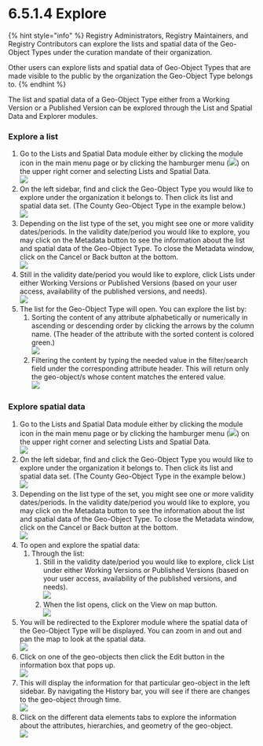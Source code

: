 # 6.5.1.4 Explore

{% hint style="info" %}
Registry Administrators, Registry Maintainers, and Registry Contributors can explore the lists and spatial data of the Geo-Object Types under the curation mandate of their organization.

Other users can explore lists and spatial data of Geo-Object Types that are made visible to the public by the organization the Geo-Object Type belongs to.
{% endhint %}

The list and spatial data of a Geo-Object Type either from a Working Version or a Published Version can be explored through the List and Spatial Data and Explorer modules.

### **Explore a list**

1. Go to the Lists and Spatial Data module either by clicking the module icon in the main menu page or by clicking the hamburger menu (![](https://lh3.googleusercontent.com/4ieAODNcwrlKZ6iUiZnYlbLGZmQJiEse\_Z8mls7B1vwiKHOfldO3TWH3smxfa1IJQb\_BhxM7c6iTe--Wm0sPvlovt4jp-DaoMkTqq5MNslg-imIrXqyoa3A3Fnq-Ct\_7AAaQzW-xMCIbev1kGSUU8xN5v8iFIayG4z8c4H78mU80Ms6J\_4PBB1ghQw)) on the upper right corner and selecting Lists and Spatial Data.\
   ![](<../../../../../.gitbook/assets/image (19) (1) (1).png>)
2. On the left sidebar, find and click the Geo-Object Type you would like to explore under the organization it belongs to. Then click its list and spatial data set. (The County Geo-Object Type in the example below.)\
   ![](<../../../../../.gitbook/assets/image (3) (1) (3).png>)
3. Depending on the list type of the set, you might see one or more validity dates/periods. In the validity date/period you would like to explore, you may click on the Metadata button to see the information about the list and spatial data of the Geo-Object Type. To close the Metadata window, click on the Cancel or Back button at the bottom.\
   ![](<../../../../../.gitbook/assets/image (19) (2).png>)
4. Still in the validity date/period you would like to explore, click Lists under either Working Versions or Published Versions (based on your user access, availability of the published versions, and needs).\
   ![](<../../../../../.gitbook/assets/image (15) (3).png>)
5. The list for the Geo-Object Type will open. You can explore the list by:&#x20;
   1. Sorting the content of any attribute alphabetically or numerically in ascending or descending order by clicking the arrows by the column name. (The header of the attribute with the sorted content is colored green.)\
      ![](<../../../../../.gitbook/assets/image (14) (1).png>)
   2. Filtering the content by typing the needed value in the filter/search field under the corresponding attribute header. This will return only the geo-object/s whose content matches the entered value.\
      ![](<../../../../../.gitbook/assets/image (2) (4).png>)

### Explore spatial data

1. Go to the Lists and Spatial Data module either by clicking the module icon in the main menu page or by clicking the hamburger menu (![](https://lh3.googleusercontent.com/4ieAODNcwrlKZ6iUiZnYlbLGZmQJiEse\_Z8mls7B1vwiKHOfldO3TWH3smxfa1IJQb\_BhxM7c6iTe--Wm0sPvlovt4jp-DaoMkTqq5MNslg-imIrXqyoa3A3Fnq-Ct\_7AAaQzW-xMCIbev1kGSUU8xN5v8iFIayG4z8c4H78mU80Ms6J\_4PBB1ghQw)) on the upper right corner and selecting Lists and Spatial Data.\
   ![](<../../../../../.gitbook/assets/image (19) (1) (1).png>)
2. On the left sidebar, find and click the Geo-Object Type you would like to explore under the organization it belongs to. Then click its list and spatial data set. (The County Geo-Object Type in the example below.)\
   ![](<../../../../../.gitbook/assets/image (28).png>)
3. Depending on the list type of the set, you might see one or more validity dates/periods. In the validity date/period you would like to explore, you may click on the Metadata button to see the information about the list and spatial data of the Geo-Object Type. To close the Metadata window, click on the Cancel or Back button at the bottom.\
   ![](<../../../../../.gitbook/assets/image (17) (3).png>)
4. To open and explore the spatial data:&#x20;
   1. Through the list:
      1. Still in the validity date/period you would like to explore, click List under either Working Versions or Published Versions (based on your user access, availability of the published versions, and needs).\
         ![](<../../../../../.gitbook/assets/image (8) (3).png>)
      2. When the list opens, click on the View on map button.\
         ![](<../../../../../.gitbook/assets/image (6) (1) (1).png>)
5. You will be redirected to the Explorer module where the spatial data of the Geo-Object Type will be displayed. You can zoom in and out and pan the map to look at the spatial data.\
   ![](https://lh6.googleusercontent.com/W4YOlDp6OyYBMm1C0XcPBF8tR4MGw7mB8GjAPIMdcHVaF9EjXFdJfiG\_sup19EA1icu20ce4NiHAF9RB72xFDky7d5C5u1TlZYiJanXDIt1gw1mWGpvRhCdjEmc1qPpjZ6WfgYZi-R6HArukyAPtNqPJL\_nTWQJ5X7L8iABjHjCStVt3Od3G-WhLBQ)
6. Click on one of the geo-objects then click the Edit button in the information box that pops up.\
   ![](<../../../../../.gitbook/assets/image (18) (3).png>)
7. This will display the information for that particular geo-object in the left sidebar. By navigating the History bar, you will see if there are changes to the geo-object through time.\
   ![](<../../../../../.gitbook/assets/image (3) (1).png>)
8. Click on the different data elements tabs to explore the information about the attributes, hierarchies, and geometry of the geo-object.\
   ![](<../../../../../.gitbook/assets/image (29).png>)

